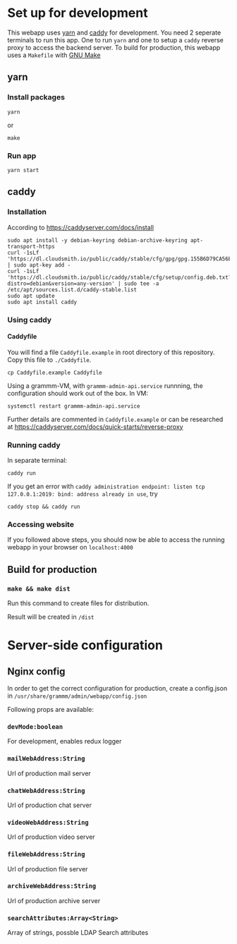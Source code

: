 # Set up for development
 
This webapp uses [yarn](https://yarnpkg.com/) and [caddy](https://caddyserver.com/) for development.
You need 2 seperate terminals to run this app. One to run `yarn` and one to setup a `caddy` reverse proxy to access the backend server.
To build for production, this webapp uses a `Makefile` with [GNU Make](https://www.gnu.org/software/make/)

## yarn

### Install packages
```
yarn
```
or
```
make
```

### Run app
```
yarn start
```

## caddy

### Installation
According to https://caddyserver.com/docs/install
```
sudo apt install -y debian-keyring debian-archive-keyring apt-transport-https
curl -1sLf 'https://dl.cloudsmith.io/public/caddy/stable/cfg/gpg/gpg.155B6D79CA56EA34.key' | sudo apt-key add -
curl -1sLf 'https://dl.cloudsmith.io/public/caddy/stable/cfg/setup/config.deb.txt?distro=debian&version=any-version' | sudo tee -a /etc/apt/sources.list.d/caddy-stable.list
sudo apt update
sudo apt install caddy
```
### Using caddy

#### Caddyfile

You will find a file `Caddyfile.example` in root directory of this repository. Copy this file to `./Caddyfile`.
```
cp Caddyfile.example Caddyfile
```
Using a grammm-VM, with `grammm-admin-api.service` runnning, the configuration should work out of the box.
In VM:
```
systemctl restart grammm-admin-api.service
```
Further details are commented in `Caddyfile.example` or can be researched at https://caddyserver.com/docs/quick-starts/reverse-proxy

### Running caddy
In separate terminal:
```
caddy run
```

If you get an error with `caddy administration endpoint: listen tcp 127.0.0.1:2019: bind: address already in use`, try
```
caddy stop && caddy run
```

### Accessing website

If you followed above steps, you should now be able to access the running webapp in your browser on `localhost:4000`

## Build for production

### `make && make dist`

Run this command to create files for distribution.

Result will be created in `/dist`



# Server-side configuration


## Nginx config

In order to get the correct configuration for production, create a config.json in
`/usr/share/grammm/admin/webapp/config.json` 

Following props are available:

### `devMode:boolean`

For development, enables redux logger

### `mailWebAddress:String` 

Url of production mail server

### `chatWebAddress:String`

Url of production chat server

### `videoWebAddress:String`

Url of production video server

### `fileWebAddress:String`

Url of production file server

### `archiveWebAddress:String`

Url of production archive server

### `searchAttributes:Array<String>`

Array of strings, possble LDAP Search attributes
